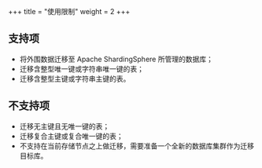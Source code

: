 +++
title = "使用限制"
weight = 2
+++

## 支持项

* 将外围数据迁移至 Apache ShardingSphere 所管理的数据库；
* 迁移含整型唯一键或字符串唯一键的表；
* 迁移含整型主键或字符串主键的表。

## 不支持项

* 迁移无主键且无唯一键的表；
* 迁移复合主键或复合唯一键的表；
* 不支持在当前存储节点之上做迁移，需要准备一个全新的数据库集群作为迁移目标库。
